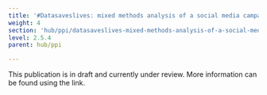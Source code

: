 ```yaml
---
title: '#Datasaveslives: mixed methods analysis of a social media campaign to promote the benefits of using health data for research purposes'
weight: 4
section: 'hub/ppi/datasaveslives-mixed-methods-analysis-of-a-social-media-campaign-to-promote-the-benefits-of-using-health-data-for-research-purposes'
level: 2.5.4
parent: hub/ppi

---
```


This publication is in draft and currently under review.  More information can be found using the link.
